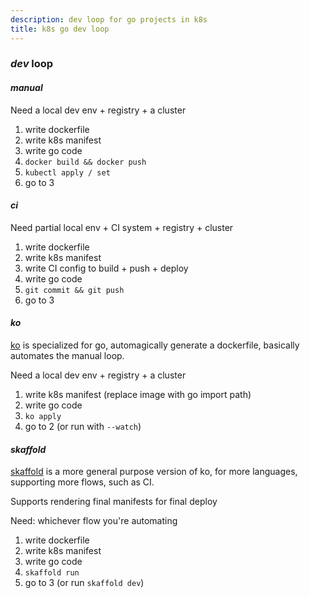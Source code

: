 ```yaml
---
description: dev loop for go projects in k8s
title: k8s go dev loop
---
```


### _dev_ loop

#### _manual_

Need a local dev env + registry + a cluster

1. write dockerfile
2. write k8s manifest
3. write go code
4. `docker build && docker push`
5. `kubectl apply / set`
6. go to 3

#### _ci_

Need partial local env + CI system + registry + cluster

1. write dockerfile
2. write k8s manifest
3. write CI config to build + push + deploy
4. write go code
5. `git commit && git push`
6. go to 3

#### _ko_

[ko](https://github.com/google/ko)
is specialized for go,
automagically generate a dockerfile,
basically automates the manual loop.

Need a local dev env + registry + a cluster

1. write k8s manifest (replace image with go import path)
2. write go code
3. `ko apply`
4. go to 2 (or run with `--watch`)

#### _skaffold_

[skaffold](https://github.com/googlecontainerTools/skaffold)
is a more general purpose version of ko,
for more languages, supporting more flows,
such as CI.

Supports rendering final manifests for final deploy

Need: whichever flow you're automating

1. write dockerfile
2. write k8s manifest
3. write go code
4. `skaffold run`
5. go to 3 (or run `skaffold dev`)
